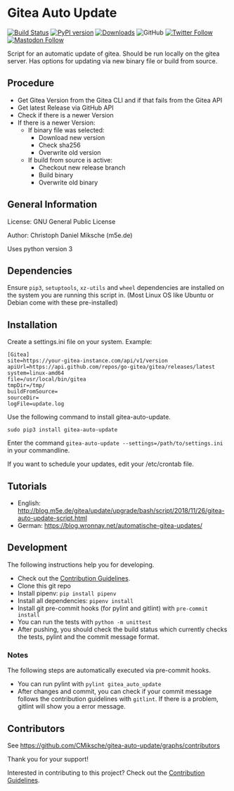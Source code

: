 # Gitea Auto Update

[![Build Status](https://cloud.drone.io/api/badges/CMiksche/gitea-auto-update/status.svg)](https://cloud.drone.io/CMiksche/gitea-auto-update)
[![PyPI version](https://badge.fury.io/py/gitea-auto-update.svg)](https://badge.fury.io/py/gitea-auto-update)
[![Downloads](https://pepy.tech/badge/gitea-auto-update)](https://pepy.tech/project/gitea-auto-update)
![GitHub](https://img.shields.io/github/license/cmiksche/gitea-auto-update?style=flat)
[![Twitter Follow](https://img.shields.io/twitter/follow/cmiksche?style=social)](https://twitter.com/cmiksche)
[![Mastodon Follow](https://img.shields.io/mastodon/follow/106336578279256330?domain=https%3A%2F%2Fmastodon.social&style=social)](https://mastodon.social/@cmiksche)

Script for an automatic update of gitea. Should be run locally on the gitea server. Has options for updating via new binary file or build from source.

## Procedure
* Get Gitea Version from the Gitea CLI and if that fails from the Gitea API
* Get latest Release via GitHub API
* Check if there is a newer Version
* If there is a newer Version:
    * If binary file was selected:
        * Download new version
        * Check sha256
        * Overwrite old version
    * If build from source is active:
        * Checkout new release branch
        * Build binary
        * Overwrite old binary


## General Information
License: GNU General Public License

Author: Christoph Daniel Miksche (m5e.de)

Uses python version 3


## Dependencies
Ensure `pip3`, `setuptools`, `xz-utils` and `wheel` dependencies are installed on the system you are running this script in. (Most Linux OS like Ubuntu or Debian come with these pre-installed)

## Installation

Create a settings.ini file on your system. Example:

  ````
[Gitea]
site=https://your-gitea-instance.com/api/v1/version
apiUrl=https://api.github.com/repos/go-gitea/gitea/releases/latest
system=linux-amd64
file=/usr/local/bin/gitea
tmpDir=/tmp/
buildFromSource=
sourceDir=
logFile=update.log
  ````

Use the following command to install gitea-auto-update.

  ```
  sudo pip3 install gitea-auto-update
  ```

Enter the command `gitea-auto-update --settings=/path/to/settings.ini` in your commandline.

If you want to schedule your updates, edit your /etc/crontab file.

## Tutorials

* English: http://blog.m5e.de/gitea/update/upgrade/bash/script/2018/11/26/gitea-auto-update-script.html
* German: https://blog.wronnay.net/automatische-gitea-updates/

## Development

The following instructions help you for developing.

* Check out the [Contribution Guidelines](CONTRIBUTING.md).
* Clone this git repo
* Install pipenv: `pip install pipenv`
* Install all dependencies: `pipenv install`
* Install git pre-commit hooks (for pylint and gitlint) with `pre-commit install`
* You can run the tests with `python -m unittest`
* After pushing, you should check the build status which currently checks the tests, pylint and the commit message format.

### Notes

The following steps are automatically executed via pre-commit hooks.

* You can run pylint with `pylint gitea_auto_update`
* After changes and commit, you can check if your commit message follows the contribution guidelines with `gitlint`. If there is a problem, gitlint will show you a error message.

## Contributors

See https://github.com/CMiksche/gitea-auto-update/graphs/contributors

Thank you for your support!

Interested in contributing to this project? Check out the [Contribution Guidelines](CONTRIBUTING.md).
